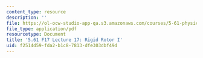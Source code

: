 ```yaml
---
content_type: resource
description: ''
file: https://ol-ocw-studio-app-qa.s3.amazonaws.com/courses/5-61-physical-chemistry-fall-2017/f2514d59fda2b1c87813dfe303dbf49d_MIT5_61F17_lec17.pdf
file_type: application/pdf
resourcetype: Document
title: '5.61 F17 Lecture 17: Rigid Rotor I'
uid: f2514d59-fda2-b1c8-7813-dfe303dbf49d
---
```

